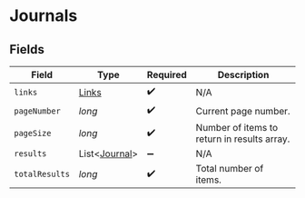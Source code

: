 # Journals


## Fields

| Field                                           | Type                                            | Required                                        | Description                                     |
| ----------------------------------------------- | ----------------------------------------------- | ----------------------------------------------- | ----------------------------------------------- |
| `links`                                         | [Links](../../models/shared/Links.md)           | :heavy_check_mark:                              | N/A                                             |
| `pageNumber`                                    | *long*                                          | :heavy_check_mark:                              | Current page number.                            |
| `pageSize`                                      | *long*                                          | :heavy_check_mark:                              | Number of items to return in results array.     |
| `results`                                       | List<[Journal](../../models/shared/Journal.md)> | :heavy_minus_sign:                              | N/A                                             |
| `totalResults`                                  | *long*                                          | :heavy_check_mark:                              | Total number of items.                          |